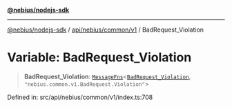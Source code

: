[**@nebius/nodejs-sdk**](../../../../../README.md)

***

[@nebius/nodejs-sdk](../../../../../README.md) / [api/nebius/common/v1](../README.md) / BadRequest\_Violation

# Variable: BadRequest\_Violation

> **BadRequest\_Violation**: [`MessageFns`](../../../../../runtime/protos/core/interfaces/MessageFns.md)\<[`BadRequest_Violation`](../interfaces/BadRequest_Violation.md), `"nebius.common.v1.BadRequest.Violation"`\>

Defined in: src/api/nebius/common/v1/index.ts:708
